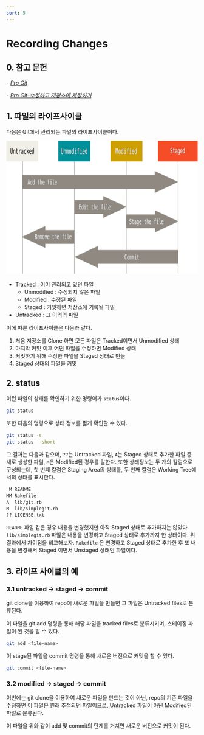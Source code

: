 ```yaml
---
sort: 5
---
```


# Recording Changes

## 0. 참고 문헌

*- [Pro Git](https://git-scm.com/book/ko/v2)*

*- [Pro Git-수정하고 저장소에 저장하기](https://git-scm.com/book/ko/v2/Git%EC%9D%98-%EA%B8%B0%EC%B4%88-%EC%88%98%EC%A0%95%ED%95%98%EA%B3%A0-%EC%A0%80%EC%9E%A5%EC%86%8C%EC%97%90-%EC%A0%80%EC%9E%A5%ED%95%98%EA%B8%B0)*

## 1. 파일의 라이프사이클

다음은 Git에서 관리되는 파일의 라이프사이클이다.

<img src="lifecycle.png"  width="900" height="350">

* Tracked : 이미 관리되고 있던 파일
    * Unmodified : 수정되지 않은 파일
    * Modified : 수정된 파일
    * Staged : 커밋하면 저장소에 기록될 파일
* Untracked : 그 이외의 파일

이에 따른 라이프사이클은 다음과 같다.
1. 처음 저장소를 Clone 하면 모든 파일은 Tracked이면서 Unmodified 상태
2. 마지막 커밋 이후 어떤 파일을 수정하면 Modified 상태
3. 커밋하기 위해 수정한 파일을 Staged 상태로 만듦
4. Staged 상태의 파일을 커밋

## 2. status
이런 파일의 상태를 확인하기 위한 명령어가 `status`이다.
```bash
git status
```

또한 다음의 명령으로 상태 정보를 짧게 확인할 수 있다.
```bash
git status -s
git status --short
```

그 결과는 다음과 같으며, `??`는 Untracked 파일, `A`는 Staged 상태로 추가한 파일 중 새로 생성한 파일, `M`은 Modified된 경우를 말한다. 또한 상태정보는 두 개의 칼럼으로 구성되는데, 첫 번째 칼럼은 Staging Area의 상태를, 두 번째 칼럼은 Working Tree에서의 상태를 표시한다.

```bash
 M README
MM Rakefile
A  lib/git.rb
M  lib/simplegit.rb
?? LICENSE.txt
```

`README` 파일 같은 경우 내용을 변경했지만 아직 Staged 상태로 추가하지는 않았다. `lib/simplegit.rb` 파일은 내용을 변경하고 Staged 상태로 추가까지 한 상태이다. 위 결과에서 차이점을 비교해보자. `Rakefile` 은 변경하고 Staged 상태로 추가한 후 또 내용을 변경해서 Staged 이면서 Unstaged 상태인 파일이다.

## 3. 라이프 사이클의 예
### 3.1 untracked -> staged -> commit
git clone을 이용하여 repo에 새로운 파일을 만들면 그 파일은 Untracked files로 분류된다.

이 파일을 git add 명령을 통해 해당 파일을 tracked files로 분류시키며, 스테이징 파일이 된 것을 알 수 있다.

```bash
git add <file-name>
```

이 stage된 파일을 commit 명령을 통해 새로운 버전으로 커밋을 할 수 있다.

```bash
git commit <file-name>
```

### 3.2 modified -> staged -> commit
이번에는 git clone을 이용하여 새로운 파일을 만드는 것이 아닌, repo의 기존 파일을 수정하면 이 파일은 원래 추적되던 파일이므로, Untracked 파일이 아닌 Modified된 파일로 분류된다. 

이 파일을 위와 같이 add 및 commit의 단계를 거치면 새로운 버전으로 커밋이 된다.

